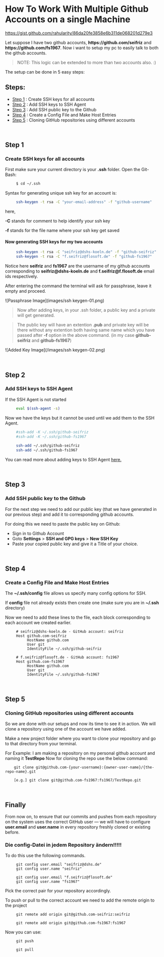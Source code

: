 # How To Work With Multiple Github Accounts on a single Machine

https://gist.github.com/rahularity/86da20fe3858e6b311de068201d279e3

Let suppose I have two github accounts, **https:/<span></span>/github.com<span></span>/seifriz** and **https:/<span></span>/github.com<span></span>/fs1967**. Now i want to setup my pc to easily talk to both the github accounts.

> NOTE: This logic can be extended to more than two accounts also. :)

The setup can be done in 5 easy steps:
## Steps:
- [Step 1](#step-1) : Create SSH keys for all accounts
- [Step 2](#step-2) : Add SSH keys to SSH Agent
- [Step 3](#step-3) : Add SSH public key to the Github
- [Step 4](#step-4) : Create a Config File and Make Host Entries
- [Step 5](#step-5) : Cloning GitHub repositories using different accounts

<br>

## Step 1
### Create SSH keys for all accounts
First make sure your current directory is your **.ssh** folder.
Open the Git-Bash:
```sh
     $ cd ~/.ssh
```
Syntax for generating unique ssh key for an account is:
```sh
     ssh-keygen -t rsa -C "your-email-address" -f "github-username"
```
here,

**-C** stands for comment to help identify your ssh key

**-f** stands for the file name where your ssh key get saved


#### Now generating SSH keys for my two accounts
```sh
     ssh-keygen -t rsa -C "seifriz@dshs-koeln.de" -f "github-seifriz"
     ssh-keygen -t rsa -C "f.seifriz@flosoft.de" -f "github-fs1967"
```

Notice here **seifriz** and **fs1967** are the username of my github accounts corresponding to **seifriz<span></span>@dshs-koeln.de** and **f.seifriz<span></span>@f.flosoft.de** email ids respectively.

After entering the command the terminal will ask for passphrase, leave it empty and proceed.

![Passphrase Image](images/ssh keygen-01.png)

> Now after adding keys, in your .ssh folder, a public key and a private will get generated.

>The public key will have an extention __.pub__ and private key will be there without any extention both having same name which you have passed after __-f__ option in the above command. (in my case __github-seifriz__ and __github-fs1967__)

![Added Key Image](/images/ssh keygen-02.png)

<br>

## Step 2
### Add SSH keys to SSH Agent

If the SSH Agent is not started
```sh
     eval $(ssh-agent -s)
```

Now we have the keys but it cannot be used until we add them to the SSH Agent.
```sh
     #ssh-add -K ~/.ssh/github-seifriz
     #ssh-add -K ~/.ssh/github-fs1967
	 
	 ssh-add ~/.ssh/github-seifriz
     ssh-add ~/.ssh/github-fs1967
```

You can read more about adding keys to SSH Agent [here.](https://help.github.com/en/github/authenticating-to-github/generating-a-new-ssh-key-and-adding-it-to-the-ssh-agent)

<br>

## Step 3
### Add SSH public key to the Github
For the next step we need to add our public key (that we have generated in our previous step) and add it to corresponding github accounts.

For doing this we need to paste the public key on Github:

* Sign in to Github Account
* Goto **Settings** > **SSH and GPG keys** > **New SSH Key**
* Paste your copied public key and give it a Title of your choice.

<br>

## Step 4
### Create a Config File and Make Host Entries

The **~/.ssh/config** file allows us specify many config options for SSH.

If **config** file not already exists then create one (make sure you are in **~/.ssh** directory)

Now we need to add these lines to the file, each block corresponding to each account we created earlier.
```config
     # seifriz@dshs-koeln.de - GitHub account: seifriz
     Host github.com-seifriz
          HostName github.com
          User git
          IdentityFile ~/.ssh/github-seifriz

     # f.seifriz@flosoft.de - GitHub account: fs1967
     Host github.com-fs1967
          HostName github.com
          User git
          IdentityFile ~/.ssh/github-fs1967
```

<br>

## Step 5
### Cloning GitHub repositories using different accounts

So we are done with our setups and now its time to see it in action. We will clone a repository using one of the account we have added.

Make a new project folder where you want to clone your repository and go to that directory from your terminal.

For Example:
I am making a repository on my personal github account and naming it **TestRepo**
Now for cloning the repo use the below command:
 ```git
     git clone git@github.com-{your-username}:{owner-user-name}/{the-repo-name}.git

     [e.g.] git clone git@github.com-fs1967:fs1967/TestRepo.git
 ```

 <br>

## Finally

From now on, to ensure that our commits and pushes from each repository on the system uses the correct GitHub user — we will have to configure **user.email** and **user.name** in every repository freshly cloned or existing before.

### Die config-Datei in jedem Repository ändern!!!!!

To do this use the following commands.

```git
     git config user.email "seifriz@dshs.de"
     git config user.name "seifriz"
     
     git config user.email "f.seifriz@flosoft.de"
     git config user.name "fs1967"
```
Pick the correct pair for your repository accordingly.


To push or pull to the correct account we need to add the remote origin to the project
```git
     git remote add origin git@github.com-seifriz:seifriz
     
     git remote add origin git@github.com-fs1967:fs1967
```

Now you can use:
```git
     git push
     
     git pull
```
